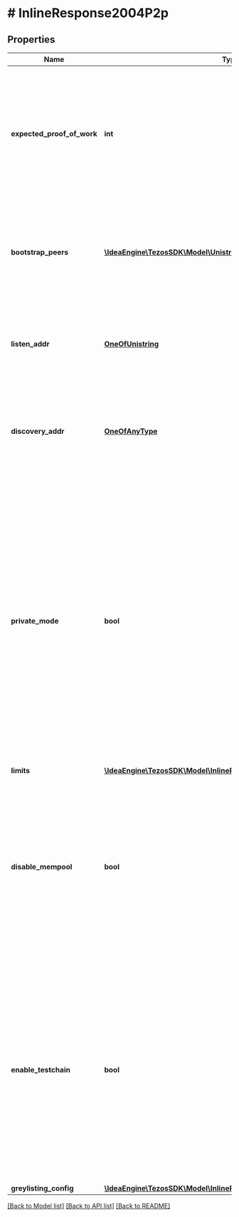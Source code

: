 # # InlineResponse2004P2p

## Properties

Name | Type | Description | Notes
------------ | ------------- | ------------- | -------------
**expected_proof_of_work** | **int** | Floating point number between 0 and 256 that represents a difficulty, 24 signifies for example that at least 24 leading zeroes are expected in the hash. | [optional]
**bootstrap_peers** | [**\IdeaEngine\TezosSDK\Model\Unistring[]**](Unistring.md) | List of hosts. Tezos can connect to both IPv6 and IPv4 hosts. If the port is not specified, default port 9732 will be assumed. | [optional]
**listen_addr** | [**OneOfUnistring**](OneOfUnistring.md) | Host to listen to. If the port is not specified, the default port 9732 will be assumed. | [optional]
**discovery_addr** | [**OneOfAnyType**](OneOfAnyType.md) | Host for local peer discovery. If the port is not specified, the default port 10732 will be assumed. | [optional]
**private_mode** | **bool** | Specify if the node is in private mode or not. A node in private mode rejects incoming connections from untrusted peers and only opens outgoing connections to peers listed in &#39;bootstrap-peers&#39; or provided with &#39;--peer&#39; option. Moreover, these peers will keep the identity and the address of the private node secret. | [optional]
**limits** | [**\IdeaEngine\TezosSDK\Model\InlineResponse2004P2pLimits**](InlineResponse2004P2pLimits.md) |  | [optional]
**disable_mempool** | **bool** | If set to [true], the node will not participate in the propagation of pending operations (mempool). Default value is [false]. It can be used to decrease the memory and computation footprints of the node. | [optional]
**enable_testchain** | **bool** | If set to [true], the node will spawn a testchain during the protocol&#39;s testing voting period. Default value is [false]. It is disabled to decrease the node storage usage and computation by dropping the validation of the test network blocks. | [optional]
**greylisting_config** | [**\IdeaEngine\TezosSDK\Model\InlineResponse2004P2pGreylistingConfig**](InlineResponse2004P2pGreylistingConfig.md) |  | [optional]

[[Back to Model list]](../../README.md#models) [[Back to API list]](../../README.md#endpoints) [[Back to README]](../../README.md)
